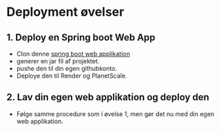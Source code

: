 
<!-- JS use if these pages are used as githubpages. can be deleted if used elsewhere -->
<script src="https://code.jquery.com/jquery-3.2.1.min.js"></script>
<script src="../script.js"></script> 


# Deployment øvelser

## 1. Deploy en Spring boot Web App

* Clon denne [spring boot web applikation]() 
* generer en jar fil af projektet.
* pushe den til  din egen githubkonto.
* Deploye den til Render og PlanetScale.

## 2. Lav din egen web applikation og deploy den

* Følge samme procedure som i øvelse 1, men gør det nu med din egen web applikation. 


